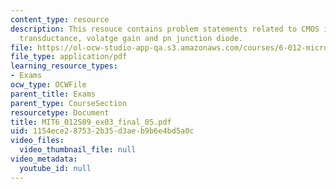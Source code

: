 ```yaml
---
content_type: resource
description: This resouce contains problem statements related to CMOS inverter, NMOS
  transductance, volatge gain and pn junction diode.
file: https://ol-ocw-studio-app-qa.s3.amazonaws.com/courses/6-012-microelectronic-devices-and-circuits-spring-2009/1154ece287532b35d3aeb9b6e4bd5a0c_MIT6_012S09_ex03_final_05.pdf
file_type: application/pdf
learning_resource_types:
- Exams
ocw_type: OCWFile
parent_title: Exams
parent_type: CourseSection
resourcetype: Document
title: MIT6_012S09_ex03_final_05.pdf
uid: 1154ece2-8753-2b35-d3ae-b9b6e4bd5a0c
video_files:
  video_thumbnail_file: null
video_metadata:
  youtube_id: null
---
```

